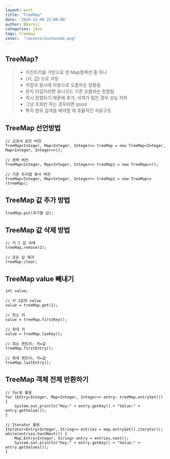 ```yaml
---
layout: post
title: "TreeMap"
date: '2020-12-08 22:00:00'
author: BBarkji
categories: java
tags: treemap
cover:  "/assets/instacode.png"
---
```



## TreeMap?

>* 이진트리를 기반으로 한 Map컬렉션 중 하나
>* (키, 값) 으로 저장
>* 저장과 동시에 자동으로 오름차순 정렬됨
>* 문자 타입이라면 유니코드 기준 오름차순 정렬됨
>* 즉시 정렬되기 때문에 추가, 삭제가 많은 경우 성능 저하
>* 그냥 조회만 하는 경우라면 good
>* 특히 범위 검색을 해야할 때 효율적인 자료구조


## TreeMap 선언방법

```
// 교과서 같은 버전
TreeMap<Integer, Map<Integer, Integer>> treeMap = new TreeMap<Integer, Map<Integer, Integer>>();

// 생략 버전
TreeMap<Integer, Map<Integer, Integer>> treeMap1 = new TreeMap<>();

// 기존 트리맵 복사 버전
TreeMap<Integer, Map<Integer, Integer>> treeMap2 = new TreeMap<>(treeMap);
```

## TreeMap 값 추가 방법

```
treeMap.put(추가할 값);
```


## TreeMap 값 삭제 방법

```
// 키 1 값 삭제
treeMap,remove(1);

// 모든 값 제거
treeMap.clear;
```

## TreeMap value 빼내기

```
int value;

// 키 1값의 value
value = treeMap.get(1);

// 최소 키
value = treeMap.firstKey();

// 최대 키
value = treeMap.lasKey();

// 최소 엔트리; 키=값
treeMap.firstEntry();

// 최대 엔트리; 키=값
treeMap.lastEntry();
```


## TreeMap 객체 전체 반환하기

```
// for문 활용
for (Entry<Integer, Map<Integer, Integer>> entry: treeMap.entrySet()) {
	System.out.println("Key:" + entry.getKey() + "Value:" + entry.getValue());
}

// Iterator 활용
Iterator<Entry<Integer, String>> entries = map.entrySet().iterator();
while(entries.hashNext()) {
	Map.Entry<Integer, String> entry = entries.next();
	System.out.println("Key:" + entry.getKey() + "Value:" + entry.getValues());
} 
```